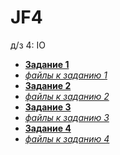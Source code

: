 # JF4
д/з 4: IO
* **[Задание 1](https://github.com/vkoschman/JF4/tree/master/src/main/java/task1)**
* *[файлы к заданию 1](https://github.com/vkoschman/JF4/tree/master/Files/task1)*
* **[Задание 2](https://github.com/vkoschman/JF4/tree/master/src/main/java/task2)**
* *[файлы к заданию 2](https://github.com/vkoschman/JF4/tree/master/Files/task2)*
* **[Задание 3](https://github.com/vkoschman/JF4/tree/master/src/main/java/task3)**
* *[файлы к заданию 3](https://github.com/vkoschman/JF4/tree/master/Files/task3)*
* **[Задание 4](https://github.com/vkoschman/JF4/tree/master/src/main/java/task4)**
* *[файлы к заданию 4](https://github.com/vkoschman/JF4/tree/master/Files/task4)*
